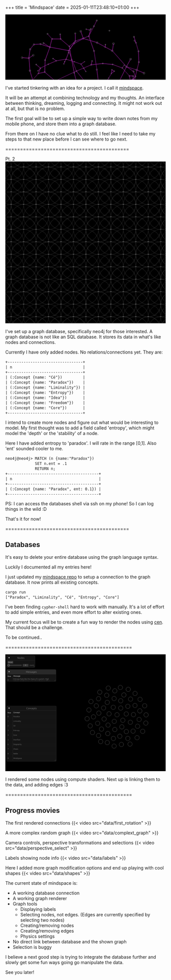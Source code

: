 +++
title = 'Mindspace'
date = 2025-01-11T23:48:10+01:00
+++

![](./cover.png)

I've started tinkering with an idea for a project. I call it [mindspace](https://github.com/angelocarly/mindspace).

It will be an attempt at combining technology and my thoughts. An interface between thinking, dreaming, logging and connecting. It might not work out at all, but that is no problem.

The first goal will be to set up a simple way to write down notes from my mobile phone, and store them into a graph database.

From there on I have no clue what to do still. I feel like I need to take my steps to that new place before I can see where to go next.

==========================================

Pt. 2
![](./data/shader.png)


I've set up a graph database, specifically neo4j for those interested. A graph database is not like an SQL database. It stores its data in what's like nodes and connections.

Currently I have only added nodes. No relations/connections yet. They are:

```
+---------------------------------+
| n                               |
+---------------------------------+
| (:Concept {name: "Cé"})         |
| (:Concept {name: "Paradox"})    |
| (:Concept {name: "Liminality"}) |
| (:Concept {name: "Entropy"})    |
| (:Concept {name: "Idea"})       |
| (:Concept {name: "Freedom"})    |
| (:Concept {name: "Core"})       |
+---------------------------------+
```

I intend to create more nodes and figure out what would be interesting to model. My first thought was to add a field called 'entropy', which might model the 'depth' or the 'stability' of a node.

Here I have added entropy to 'paradox'. I will rate in the range [0,1]. Also 'ent' sounded cooler to me.
```
neo4j@neo4j> MATCH (n {name:"Paradox"})
             SET n.ent = .1
             RETURN n;
+----------------------------------------+
| n                                      |
+----------------------------------------+
| (:Concept {name: "Paradox", ent: 0.1}) |
+----------------------------------------+
```

PS: I can access the databases shell via ssh on my phone! So I can log things in the wild :D

That's it for now!

==========================================

## Databases

It's easy to delete your entire database using the graph language syntax.

Luckily I documented all my entries here!

I just updated my [mindspace repo](https://github.com/angelocarly/mindspace) to setup a connection to the graph database. It now prints all existing concepts.

```
cargo run
["Paradox", "Liminality", "Cé", "Entropy", "Core"]
```

I've been finding `cypher-shell` hard to work with manually. It's a lot of effort to add simple entries, and even more effort to alter existing ones.

My current focus will be to create a fun way to render the nodes using [cen](https://github.com/angelocarly/cen). That should be a challenge.

To be continued..

===========================================

![](./data/graph_app.png)

I rendered some nodes using compute shaders.
Next up is linking them to the data, and adding edges :3

===========================================

## Progress movies

The first rendered connections
{{< video src="data/first_rotation" >}}

A more complex random graph
{{< video src="data/complext_graph" >}}

Camera controls, perspective transformations and selections
{{< video src="data/perspective_select" >}}

Labels showing node info
{{< video src="data/labels" >}}

Here I added more graph modification options and end up playing with cool shapes
{{< video src="data/shapes" >}}

The current state of mindspace is: 
- A working database connection
- A working graph renderer
- Graph tools
  - Displaying labels
  - Selecting nodes, not edges. (Edges are currently specified by selecting two nodes)
  - Creating/removing nodes
  - Creating/removing edges
  - Physics settings
- No direct link between database and the shown graph
- Selection is buggy

I believe a next good step is trying to integrate the database further and slowly get some fun ways going go manipulate the data.

See you later!

